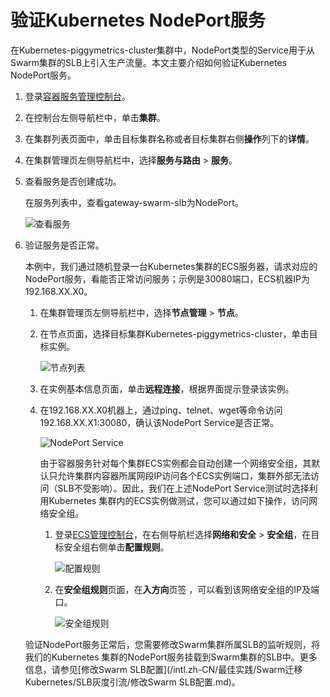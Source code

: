 # 验证Kubernetes NodePort服务

在Kubernetes-piggymetrics-cluster集群中，NodePort类型的Service用于从Swarm集群的SLB上引入生产流量。本文主要介绍如何验证Kubernetes NodePort服务。

1.  登录[容器服务管理控制台](https://cs.console.aliyun.com)。

2.  在控制台左侧导航栏中，单击**集群**。

3.  在集群列表页面中，单击目标集群名称或者目标集群右侧**操作**列下的**详情**。

4.  在集群管理页左侧导航栏中，选择**服务与路由** \> **服务**。

5.  查看服务是否创建成功。

    在服务列表中，查看gateway-swarm-slb为NodePort。

    ![查看服务](https://static-aliyun-doc.oss-accelerate.aliyuncs.com/assets/img/zh-CN/1383463161/p241384.png)

6.  验证服务是否正常。

    本例中，我们通过随机登录一台Kubernetes集群的ECS服务器，请求对应的NodePort服务，看能否正常访问服务；示例是30080端口，ECS机器IP为 192.168.XX.X0。

    1.  在集群管理页左侧导航栏中，选择**节点管理** \> **节点**。

    2.  在节点页面，选择目标集群Kubernetes-piggymetrics-cluster，单击目标实例。

        ![节点列表](https://static-aliyun-doc.oss-accelerate.aliyuncs.com/assets/img/zh-CN/8525463161/p48071.png)

    3.  在实例基本信息页面，单击**远程连接**，根据界面提示登录该实例。

    4.  在192.168.XX.X0机器上，通过ping、telnet、wget等命令访问 192.168.XX.X1:30080，确认该NodePort Service是否正常。

        ![NodePort Service](https://static-aliyun-doc.oss-accelerate.aliyuncs.com/assets/img/zh-CN/8525463161/p48072.png)

        由于容器服务针对每个集群ECS实例都会自动创建一个网络安全组，其默认只允许集群内容器所属网段IP访问各个ECS实例端口，集群外部无法访问（SLB不受影响）。因此，我们在上述NodePort Service测试时选择利用Kubernetes 集群内的ECS实例做测试，您可以通过如下操作，访问网络安全组。

        1.  登录[ECS管理控制台](https://ecs.console.aliyun.com/)，在右侧导航栏选择**网络和安全** \> **安全组**，在目标安全组右侧单击**配置规则**。

            ![配置规则](https://static-aliyun-doc.oss-accelerate.aliyuncs.com/assets/img/zh-CN/8525463161/p48073.png)

        2.  在**安全组规则**页面，在**入方向**页签 ，可以看到该网络安全组的IP及端口。

            ![安全组规则](https://static-aliyun-doc.oss-accelerate.aliyuncs.com/assets/img/zh-CN/1383463161/p48074.png)

    验证NodePort服务正常后，您需要修改Swarm集群所属SLB的监听规则，将我们的Kubernetes 集群的NodePort服务挂载到Swarm集群的SLB中。更多信息，请参见[修改Swarm SLB配置](/intl.zh-CN/最佳实践/Swarm迁移Kubernetes/SLB灰度引流/修改Swarm SLB配置.md)。


